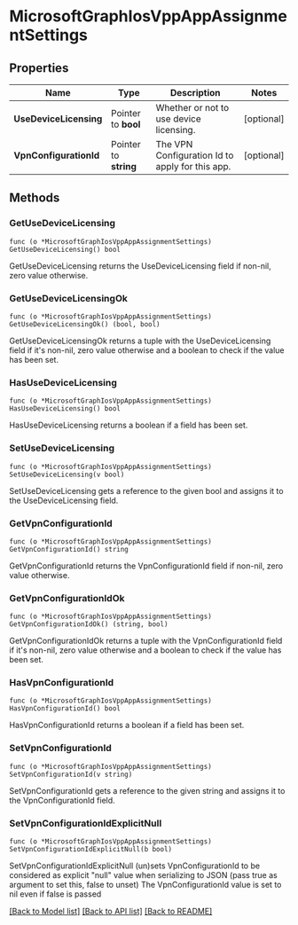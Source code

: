 # MicrosoftGraphIosVppAppAssignmentSettings

## Properties

Name | Type | Description | Notes
------------ | ------------- | ------------- | -------------
**UseDeviceLicensing** | Pointer to **bool** | Whether or not to use device licensing. | [optional] 
**VpnConfigurationId** | Pointer to **string** | The VPN Configuration Id to apply for this app. | [optional] 

## Methods

### GetUseDeviceLicensing

`func (o *MicrosoftGraphIosVppAppAssignmentSettings) GetUseDeviceLicensing() bool`

GetUseDeviceLicensing returns the UseDeviceLicensing field if non-nil, zero value otherwise.

### GetUseDeviceLicensingOk

`func (o *MicrosoftGraphIosVppAppAssignmentSettings) GetUseDeviceLicensingOk() (bool, bool)`

GetUseDeviceLicensingOk returns a tuple with the UseDeviceLicensing field if it's non-nil, zero value otherwise
and a boolean to check if the value has been set.

### HasUseDeviceLicensing

`func (o *MicrosoftGraphIosVppAppAssignmentSettings) HasUseDeviceLicensing() bool`

HasUseDeviceLicensing returns a boolean if a field has been set.

### SetUseDeviceLicensing

`func (o *MicrosoftGraphIosVppAppAssignmentSettings) SetUseDeviceLicensing(v bool)`

SetUseDeviceLicensing gets a reference to the given bool and assigns it to the UseDeviceLicensing field.

### GetVpnConfigurationId

`func (o *MicrosoftGraphIosVppAppAssignmentSettings) GetVpnConfigurationId() string`

GetVpnConfigurationId returns the VpnConfigurationId field if non-nil, zero value otherwise.

### GetVpnConfigurationIdOk

`func (o *MicrosoftGraphIosVppAppAssignmentSettings) GetVpnConfigurationIdOk() (string, bool)`

GetVpnConfigurationIdOk returns a tuple with the VpnConfigurationId field if it's non-nil, zero value otherwise
and a boolean to check if the value has been set.

### HasVpnConfigurationId

`func (o *MicrosoftGraphIosVppAppAssignmentSettings) HasVpnConfigurationId() bool`

HasVpnConfigurationId returns a boolean if a field has been set.

### SetVpnConfigurationId

`func (o *MicrosoftGraphIosVppAppAssignmentSettings) SetVpnConfigurationId(v string)`

SetVpnConfigurationId gets a reference to the given string and assigns it to the VpnConfigurationId field.

### SetVpnConfigurationIdExplicitNull

`func (o *MicrosoftGraphIosVppAppAssignmentSettings) SetVpnConfigurationIdExplicitNull(b bool)`

SetVpnConfigurationIdExplicitNull (un)sets VpnConfigurationId to be considered as explicit "null" value
when serializing to JSON (pass true as argument to set this, false to unset)
The VpnConfigurationId value is set to nil even if false is passed

[[Back to Model list]](../README.md#documentation-for-models) [[Back to API list]](../README.md#documentation-for-api-endpoints) [[Back to README]](../README.md)


